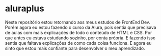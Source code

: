# aluraplus
Neste repositório estou retornando aos meus estudos de FrontEnd Dev.
Porém agora eu estou fazendo o curso da Alura, pois sentia que precisava de aulas com mais explicações de todo o conteúdo de HTML e CSS.
Por que antes eu estava estudando sozinho, por conta própria. E fazendo isso sentia que faltava explicações de como cada coisa funciona.
E agora eu sinto que estou mais confiante para desenvolver o meu aprendizado.
